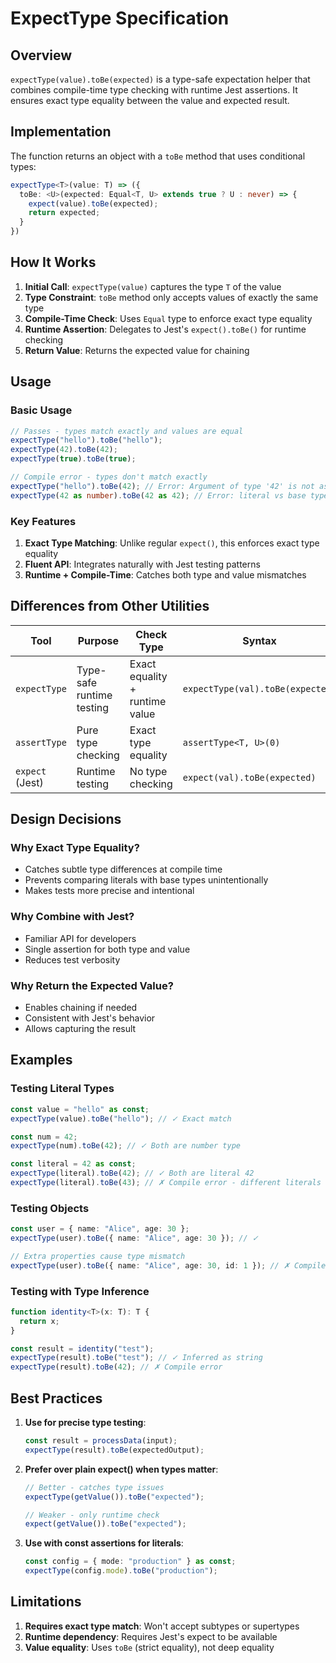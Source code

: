 # ExpectType Specification

## Overview

`expectType(value).toBe(expected)` is a type-safe expectation helper that combines compile-time type checking with runtime Jest assertions. It ensures exact type equality between the value and expected result.

## Implementation

The function returns an object with a `toBe` method that uses conditional types:

```typescript
expectType<T>(value: T) => ({
  toBe: <U>(expected: Equal<T, U> extends true ? U : never) => {
    expect(value).toBe(expected);
    return expected;
  }
})
```

## How It Works

1. **Initial Call**: `expectType(value)` captures the type `T` of the value
2. **Type Constraint**: `toBe` method only accepts values of exactly the same type
3. **Compile-Time Check**: Uses `Equal` type to enforce exact type equality
4. **Runtime Assertion**: Delegates to Jest's `expect().toBe()` for runtime checking
5. **Return Value**: Returns the expected value for chaining

## Usage

### Basic Usage

```typescript
// Passes - types match exactly and values are equal
expectType("hello").toBe("hello");
expectType(42).toBe(42);
expectType(true).toBe(true);

// Compile error - types don't match exactly
expectType("hello").toBe(42); // Error: Argument of type '42' is not assignable to parameter of type 'never'
expectType(42 as number).toBe(42 as 42); // Error: literal vs base type
```

### Key Features

1. **Exact Type Matching**: Unlike regular `expect()`, this enforces exact type equality
2. **Fluent API**: Integrates naturally with Jest testing patterns
3. **Runtime + Compile-Time**: Catches both type and value mismatches

## Differences from Other Utilities

| Tool | Purpose | Check Type | Syntax |
|------|---------|------------|--------|
| `expectType` | Type-safe runtime testing | Exact equality + runtime value | `expectType(val).toBe(expected)` |
| `assertType` | Pure type checking | Exact type equality | `assertType<T, U>(0)` |
| `expect` (Jest) | Runtime testing | No type checking | `expect(val).toBe(expected)` |

## Design Decisions

### Why Exact Type Equality?

- Catches subtle type differences at compile time
- Prevents comparing literals with base types unintentionally
- Makes tests more precise and intentional

### Why Combine with Jest?

- Familiar API for developers
- Single assertion for both type and value
- Reduces test verbosity

### Why Return the Expected Value?

- Enables chaining if needed
- Consistent with Jest's behavior
- Allows capturing the result

## Examples

### Testing Literal Types

```typescript
const value = "hello" as const;
expectType(value).toBe("hello"); // ✓ Exact match

const num = 42;
expectType(num).toBe(42); // ✓ Both are number type

const literal = 42 as const;
expectType(literal).toBe(42); // ✓ Both are literal 42
expectType(literal).toBe(43); // ✗ Compile error - different literals
```

### Testing Objects

```typescript
const user = { name: "Alice", age: 30 };
expectType(user).toBe({ name: "Alice", age: 30 }); // ✓

// Extra properties cause type mismatch
expectType(user).toBe({ name: "Alice", age: 30, id: 1 }); // ✗ Compile error
```

### Testing with Type Inference

```typescript
function identity<T>(x: T): T {
  return x;
}

const result = identity("test");
expectType(result).toBe("test"); // ✓ Inferred as string
expectType(result).toBe(42); // ✗ Compile error
```

## Best Practices

1. **Use for precise type testing**:
   ```typescript
   const result = processData(input);
   expectType(result).toBe(expectedOutput);
   ```

2. **Prefer over plain expect() when types matter**:
   ```typescript
   // Better - catches type issues
   expectType(getValue()).toBe("expected");
   
   // Weaker - only runtime check
   expect(getValue()).toBe("expected");
   ```

3. **Use with const assertions for literals**:
   ```typescript
   const config = { mode: "production" } as const;
   expectType(config.mode).toBe("production");
   ```

## Limitations

1. **Requires exact type match**: Won't accept subtypes or supertypes
2. **Runtime dependency**: Requires Jest's expect to be available
3. **Value equality**: Uses `toBe` (strict equality), not deep equality
